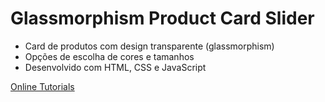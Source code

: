 # Glassmorphism Product Card Slider

- Card de produtos com design transparente (glassmorphism)
- Opções de escolha de cores e tamanhos
- Desenvolvido com HTML, CSS e JavaScript

[Online Tutorials](https://www.youtube.com/watch?v=i0HKG2om_C4&list=PLn-1oXF21q6IwN9F3qZF9-2yEpkAtjU9w&index=2)

